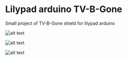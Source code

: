 # Lilypad arduino TV-B-Gone #

Small project of TV-B-Gone shield for lilypad arduino

![alt text](https://raw.github.com/useti/Lilypad-TVbGone/master/Images/i.png "Front view")

![alt text](https://raw.github.com/useti/Lilypad-TVbGone/master/Images/ii.png "Back view")

![alt text](https://raw.github.com/useti/Lilypad-TVbGone/master/Images/iii.jpeg "First prototype")
